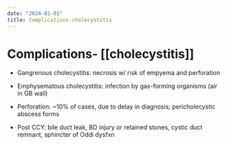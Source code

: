 ```yaml
---
date: "2024-01-01"
title: Complications-cholecystitis
---
```


# Complications- [[cholecystitis]]

* Gangrenous cholecystitis: necrosis w/ risk of empyema and perforation

* Emphysematous cholecystitis: infection by gas-forming organisms (air in GB wall)

* Perforation: ~10% of cases, due to delay in diagnosis; pericholecystic abscess forms

* Post CCY: bile duct leak, BD injury or retained stones, cystic duct remnant, sphincter of Oddi dysfxn
